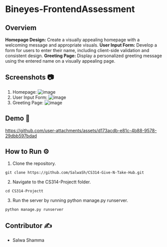 # Bineyes-FrontendAssessment

## Overviem 


**Homepage Design:** Create a visually appealing homepage with a welcoming message and appropriate visuals.
**User Input Form:** Develop a form for users to enter their name, including client-side validation and consistent design.
**Greeting Page:** Display a personalized greeting message using the entered name on a visually appealing page.

## Screenshots 📷

1. Homepage:
![image](https://github.com/user-attachments/assets/06c30e76-96d9-4bac-87a9-09ceed7ca103)
2. User Input Form:
![image](https://github.com/user-attachments/assets/bf386a5b-406a-409a-965b-cc355537ef91)
3. Greeting Page:
![image](https://github.com/user-attachments/assets/61b50149-d68c-49a1-8ecf-68ad8b643820)

## Demo 🎥

https://github.com/user-attachments/assets/d173acdb-e81c-4b88-9578-29dbb597bdad

## How to Run ⚙️

1. Clone the repository.
```
git clone https://github.com/SalwaSh/CS314-Give-N-Take-Hub.git
```
2. Navigate to the CS314-Projectt folder.
```
cd CS314-Projectt
```
3. Run the server by running python manage.py runserver.
```
python manage.py runserver
```

## Contributor ✍️
- Salwa Shamma
